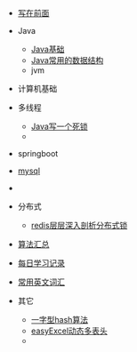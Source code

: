 
* [写在前面](./README.md)
* Java

  * [Java基础](./docs/java基础/java基础问题.md)
  * [Java常用的数据结构](./docs/java常用数据结构/collection.md)
  * jvm
* 计算机基础
* 多线程
  - [Java写一个死锁](./docs/多线程/java写一个死锁.md)
  - 


* springboot

* [mysql](./docs/mysql/mysql系列.md)

* 

* 分布式

  - [redis层层深入剖析分布式锁](./docs/秒杀相关/分布式锁/1用redis实现分布式锁.md)

* [算法汇总](./docs/算法总结.md)


* [每日学习记录](./docs/每日学习记录.md)
* [常用英文词汇](./docs/常用英文词汇.md)
* 其它
  - [一字型hash算法](./docs/其它/一致性hash算法.md)
  - [easyExcel动态多表头](./docs/其它/easyExcel动态多表头.md)
  - 
